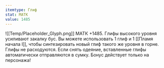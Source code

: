 ```yaml
---
itemtype: Глиф
stat: МАТК 
value: 1485
---
```

![[Temp/Placeholder_Glyph.png]]
МАТК +1485. Глифы высокого уровня усиливают закалку бус. Вы можете использовать 1 глиф и 1 [[Пламя начала I]], чтобы синтезировать новый глиф такого же уровня в горне. Глифы не расходуются. Если снять одеяние, вставленные глифы автоматически отправляются в сумку. Бонус действует только на персонажа!

